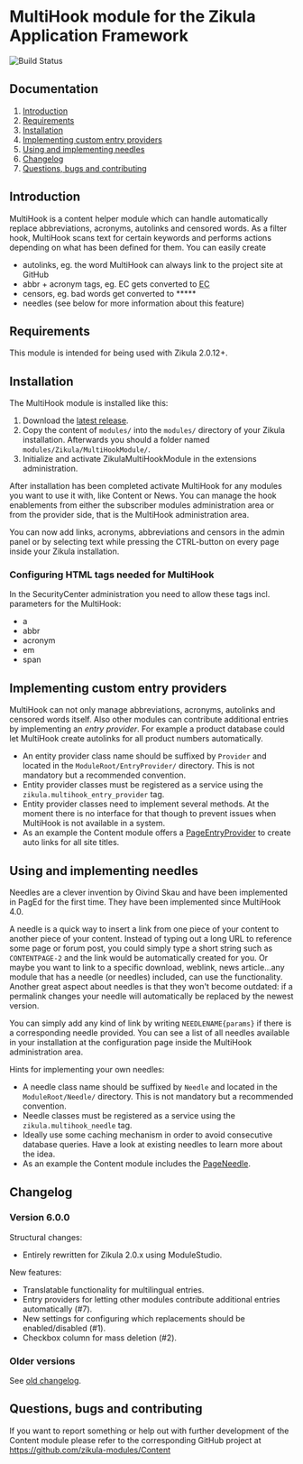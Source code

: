 # MultiHook module for the Zikula Application Framework

![Build Status](http://guite.info:8080/buildStatus/icon?job=Applications_MultiHook/master)


## Documentation

  1. [Introduction](#introduction)
  2. [Requirements](#requirements)
  3. [Installation](#installation)
  4. [Implementing custom entry providers](#entryproviders)
  5. [Using and implementing needles](#needles)
  6. [Changelog](#changelog)
  7. [Questions, bugs and contributing](#contributing)


<a name="introduction" />

## Introduction

MultiHook is a content helper module which can handle automatically replace abbreviations, acronyms, autolinks and censored words. As a filter hook, MultiHook scans text for certain keywords and performs actions depending on what has been defined for them. You can easily create
- autolinks, eg. the word MultiHook can always link to the project site at GitHub
- abbr + acronym tags, eg. EC gets converted to <abbr title="European Community">EC</abbr>
- censors, eg. bad words get converted to *****
- needles (see below for more information about this feature)


<a name="requirements" />

## Requirements

This module is intended for being used with Zikula 2.0.12+.


<a name="installation" />

## Installation

The MultiHook module is installed like this:

1. Download the [latest release](https://github.com/zikula-modules/MultiHook/releases/latest).
2. Copy the content of `modules/` into the `modules/` directory of your Zikula installation. Afterwards you should a folder named `modules/Zikula/MultiHookModule/`.
3. Initialize and activate ZikulaMultiHookModule in the extensions administration.


After installation has been completed activate MultiHook for any modules you want to use it with, like Content or News. You can manage the hook enablements from either the subscriber modules administration area or from the provider side, that is the MultiHook administration area.

You can now add links, acronyms, abbreviations and censors in the admin panel or by selecting text while pressing the CTRL-button on every page inside your Zikula installation.

### Configuring HTML tags needed for MultiHook

In the SecurityCenter administration you need to allow these tags incl. parameters for the MultiHook:
* a
* abbr
* acronym
* em
* span


<a name="entryproviders" />

## Implementing custom entry providers

MultiHook can not only manage abbreviations, acronyms, autolinks and censored words itself. Also other modules can contribute additional entries by implementing an *entry provider*. For example a product database could let MultiHook create autolinks for all product numbers automatically.

- An entity provider class name should be suffixed by `Provider` and located in the `ModuleRoot/EntryProvider/` directory. This is not mandatory but a recommended convention.
- Entity provider classes must be registered as a service using the `zikula.multihook_entry_provider` tag.
- Entity provider classes need to implement several methods. At the moment there is no interface for that though to prevent issues when MultiHook is not available in a system.
- As an example the Content module offers a [PageEntryProvider](https://github.com/zikula-modules/Content/blob/master/src/modules/Zikula/ContentModule/EntryProvider/PageEntryProvider.php) to create auto links for all site titles.


<a name="needles" />

## Using and implementing needles

Needles are a clever invention by Oivind Skau and have been implemented in PagEd for the first time. They have been implemented since MultiHook 4.0.

A needle is a quick way to insert a link from one piece of your content to another piece of your content. Instead of typing out a long URL to reference some page or forum post, you could simply type a short string such as `CONTENTPAGE-2` and the link would be automatically created for you. Or maybe you want to link to a specific download, weblink, news article...any module that has a needle (or needles) included, can use the functionality. Another great aspect about needles is that they won't become outdated: if a permalink changes your needle will automatically be replaced by the newest version.

You can simply add any kind of link by writing `NEEDLENAME{params}` if there is a corresponding needle provided. You can see a list of all needles available in your installation at the configuration page inside the MultiHook administration area.

Hints for implementing your own needles:

- A needle class name should be suffixed by `Needle` and located in the `ModuleRoot/Needle/` directory. This is not mandatory but a recommended convention.
- Needle classes must be registered as a service using the `zikula.multihook_needle` tag.
- Ideally use some caching mechanism in order to avoid consecutive database queries. Have a look at existing needles to learn more about the idea.
- As an example the Content module includes the [PageNeedle](https://github.com/zikula-modules/Content/tree/master/src/modules/Zikula/ContentModule/Needle).


<a name="changelog" />

## Changelog

### Version 6.0.0

Structural changes:
- Entirely rewritten for Zikula 2.0.x using ModuleStudio.

New features:
- Translatable functionality for multilingual entries.
- Entry providers for letting other modules contribute additional entries automatically (#7).
- New settings for configuring which replacements should be enabled/disabled (#1).
- Checkbox column for mass deletion (#2).

### Older versions

See [old changelog](https://github.com/zikula-modules/MultiHook/blob/5.x-old/docs/changelog.txt).


<a name="contributing" />

## Questions, bugs and contributing

If you want to report something or help out with further development of the Content module please refer
to the corresponding GitHub project at https://github.com/zikula-modules/Content
